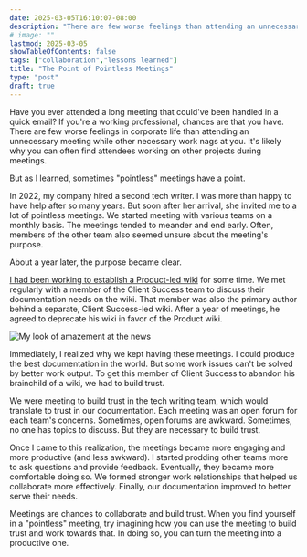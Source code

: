 ```yaml
---
date: 2025-03-05T16:10:07-08:00
description: "There are few worse feelings than attending an unnecessary meeting while other necessary work nags at you. But sometimes pointless meetings have a point."
# image: ""
lastmod: 2025-03-05
showTableOfContents: false
tags: ["collaboration","lessons learned"]
title: "The Point of Pointless Meetings"
type: "post"
draft: true
---
```


Have you ever attended a long meeting that could've been handled in a quick email? If you're a working professional, chances are that you have. There are few worse feelings in corporate life than attending an unnecessary meeting while other necessary work nags at you. It's likely why you can often find attendees working on other projects during meetings.

But as I learned, sometimes "pointless" meetings have a point.

In 2022, my company hired a second tech writer. I was more than happy to have help after so many years. But soon after her arrival, she invited me to a lot of pointless meetings. We started meeting with various teams on a monthly basis. The meetings tended to meander and end early. Often, members of the other team also seemed unsure about the meeting's purpose.

About a year later, the purpose became clear.

[I had been working to establish a Product-led wiki](/samples/internalwiki/index) for some time. We met regularly with a member of the Client Success team to discuss their documentation needs on the wiki. That member was also the primary author behind a separate, Client Success-led wiki. After a year of meetings, he agreed to deprecate his wiki in favor of the Product wiki.

![My look of amazement at the news](https://gifsec.com/wp-content/uploads/2022/10/jaw-drop-gif-2.gif)

Immediately, I realized why we kept having these meetings. I could produce the best documentation in the world. But some work issues can't be solved by better work output. To get this member of Client Success to abandon his brainchild of a wiki, we had to build trust.

We were meeting to build trust in the tech writing team, which would translate to trust in our documentation. Each meeting was an open forum for each team's concerns. Sometimes, open forums are awkward. Sometimes, no one has topics to discuss. But they are necessary to build trust. 

Once I came to this realization, the meetings became more engaging and more productive (and less awkward). I started prodding other teams more to ask questions and provide feedback. Eventually, they became more comfortable doing so. We formed stronger work relationships that helped us collaborate more effectively. Finally, our documentation improved to better serve their needs.

Meetings are chances to collaborate and build trust. When you find yourself in a "pointless" meeting, try imagining how you can use the meeting to build trust and work towards that. In doing so, you can turn the meeting into a productive one.
